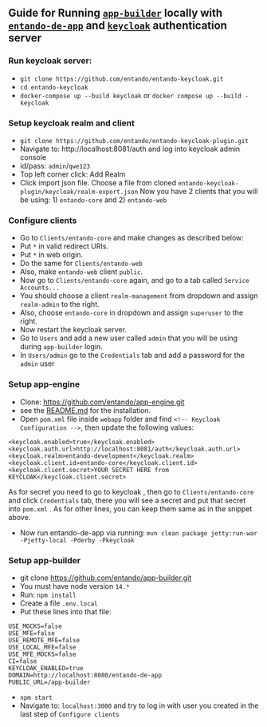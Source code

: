 ## Guide for Running [`app-builder`](https://github.com/entando/app-builder) locally with [`entando-de-app`](https://github.com/entando/entando-de-app) and [`keycloak`](https://github.com/entando/entando-keycloak) authentication server

###  Run keycloak server:
- `git clone https://github.com/entando/entando-keycloak.git`
- `cd entando-keycloak`
- `docker-compose up --build keycloak` or `docker compose up --build -keycloak`
###  Setup keycloak realm and client
- `git clone https://github.com/entando/entando-keycloak-plugin.git`
- Navigate to: http://localhost:8081/auth and log into keycloak admin console
- id/pass: `admin`/`qwe123`
- Top left corner click:  Add Realm
- Click import json file. Choose a file from cloned `entando-keycloak-plugin/keycloak/realm-export.json`
Now you have 2 clients that you will be using: 1) `entando-core` and 2) `entando-web`
### Configure clients
- Go to `Clients/entando-core` and make changes as described below:
- Put `*` in valid redirect URIs.
- Put `*` in web origin.
- Do the same for `Clients/entando-web`
- Also, make `entando-web` client `public`.
- Now go to `Clients/entando-core` again, and go to a tab called `Service Accounts...`
- You should choose a client `realm-management` from dropdown and assign `realm-admin` to the right.
- Also, choose `entando-core` in dropdown and assign `superuser` to the right.
- Now restart the keycloak server.
- Go to `Users` and add a new user called `admin` that you will be using during `app-builder` login.
- In `Users/admin` go to the `Credentials` tab and add a password for the `admin` user
### Setup app-engine
- Clone: https://github.com/entando/app-engine.git
- see the [README.md](https://github.com/entando/app-engine/blob/develop/README.md) for the installation.
- Open `pom.xml` file inside `webapp` folder and find `<!-- Keycloak Configuration -->`, then update the following values:
```
<keycloak.enabled>true</keycloak.enabled>
<keycloak.auth.url>http://localhost:8081/auth</keycloak.auth.url>
<keycloak.realm>entando-development</keycloak.realm>
<keycloak.client.id>entando-core</keycloak.client.id>
<keycloak.client.secret>YOUR SECRET HERE from KEYCLOAK</keycloak.client.secret>
```
As for secret you need to go to keycloak , then go to `Clients/entando-core` and click `Credentials` tab, there you will see a secret and put that secret into `pom.xml` . As for other lines, you can keep them same as in the snippet above.
- Now run entando-de-app via running: `mvn clean package jetty:run-war -Pjetty-local -Pderby -Pkeycloak`
### Setup app-builder
- git clone https://github.com/entando/app-builder.git
- You must have node version `14.*`
- Run: `npm install`
- Create a file `.env.local`
- Put these lines into that file:
```
USE_MOCKS=false 
USE_MFE=false
USE_REMOTE_MFE=false
USE_LOCAL_MFE=false
USE_MFE_MOCKS=false
CI=false
KEYCLOAK_ENABLED=true
DOMAIN=http://localhost:8080/entando-de-app
PUBLIC_URL=/app-builder
```
- `npm start`
- Navigate to: `localhost:3000` and try to log in with user you created in the last step of `Configure clients`
